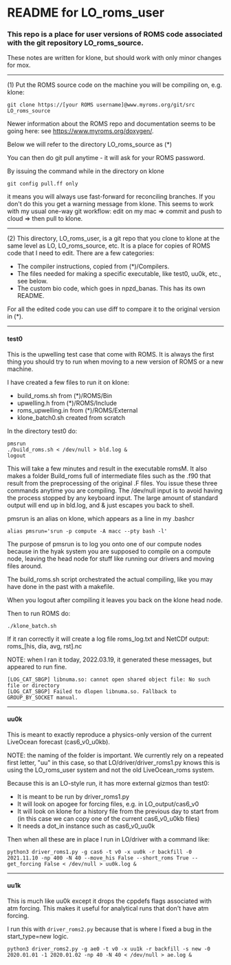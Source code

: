 # README for LO_roms_user

### This repo is a place for user versions of ROMS code associated with the git repository LO_roms_source.

These notes are written for klone, but should work with only minor changes for mox.

---

(1) Put the ROMS source code on the machine you will be compiling on, e.g. klone:

```
git clone https://[your ROMS username]@www.myroms.org/git/src LO_roms_source

```
Newer information about the ROMS repo and documentation seems to be going here: see https://www.myroms.org/doxygen/.

Below we will refer to the directory LO_roms_source as (*)

You can then do git pull anytime - it will ask for your ROMS password.

By issuing the command while in the directory on klone
```
git config pull.ff only
```
it means you will always use fast-forward for reconciling branches. If you don't do this you get a warning message from klone. This seems to work with my usual one-way git workflow: edit on my mac => commit and push to cloud => then pull to klone.

---

(2) This directory, LO_roms_user, is a git repo that you clone to klone at the same level as LO, LO_roms_source, etc. It is a place for copies of ROMS code that I need to edit. There are a few categories:
- The compiler instructions, copied from (*)/Compilers.
- The files needed for making a specific executable, like test0, uu0k, etc., see below.
- The custom bio code, which goes in npzd_banas. This has its own README.

For all the edited code you can use diff to compare it to the original version in (*).

---

#### test0

This is the upwelling test case that come with ROMS.  It is always the first thing you should try to run when moving to a new version of ROMS or a new machine.

I have created a few files to run it on klone:
- build_roms.sh from (*)/ROMS/Bin
- upwelling.h from (*)/ROMS/Include
- roms_upwelling.in from (*)/ROMS/External
- klone_batch0.sh created from scratch

In the directory test0 do:
```
pmsrun
./build_roms.sh < /dev/null > bld.log &
logout
```
This will take a few minutes and result in the executable romsM. It also makes a folder Build_roms full of intermediate files such as the .f90 that result from the preprocessing of the original .F files. You issue these three commands anytime you are compiling. The /dev/null input is to avoid having the process stopped by any keyboard input.  The large amount of standard output will end up in bld.log, and & just escapes you back to shell.

pmsrun is an alias on klone, which appears as a line in my .bashcr
```
alias pmsrun='srun -p compute -A macc --pty bash -l'

```
The purpose of pmsrun is to log you onto one of our compute nodes because in the hyak system you are supposed to compile on a compute node, leaving the head node for stuff like running our drivers and moving files around.

The build_roms.sh script orchestrated the actual compiling, like you may have done in the past with a makefile.

When you logout after compiling it leaves you back on the klone head node.

Then to run ROMS do:
```
./klone_batch.sh
```

If it ran correctly it will create a log file roms_log.txt and NetCDf output: roms_[his, dia, avg, rst].nc

NOTE: when I ran it today, 2022.03.19, it generated these messages, but appeared to run fine.
```
[LOG_CAT_SBGP] libnuma.so: cannot open shared object file: No such file or directory
[LOG_CAT_SBGP] Failed to dlopen libnuma.so. Fallback to GROUP_BY_SOCKET manual.
```

---

#### uu0k

This is meant to exactly reproduce a physics-only version of the current LiveOcean forecast (cas6_v0_u0kb).

NOTE: the naming of the folder is important.  We currently rely on a repeated first letter, "uu" in this case, so that LO/driver/driver_roms1.py knows this is using the LO_roms_user system and not the old LiveOcean_roms system.

Because this is an LO-style run, it has more external gizmos than test0:
- It is meant to be run by driver_roms1.py
- It will look on apogee for forcing files, e.g. in LO_output/cas6_v0
- It will look on klone for a history file from the previous day to start from (in this case we can copy one of the current cas6_v0_u0kb files)
- It needs a dot_in instance such as cas6_v0_uu0k

Then when all these are in place I run in LO/driver with a command like:
```
python3 driver_roms1.py -g cas6 -t v0 -x uu0k -r backfill -0 2021.11.10 -np 400 -N 40 --move_his False --short_roms True --get_forcing False < /dev/null > uu0k.log &
```

---

#### uu1k

This is much like uu0k except it drops the cppdefs flags associated with atm forcing.  This makes it useful for analytical runs that don't have atm forcing.

I run this with `driver_roms2.py` because that is where I fixed a bug in the start_type=new logic.

```
python3 driver_roms2.py -g ae0 -t v0 -x uu1k -r backfill -s new -0 2020.01.01 -1 2020.01.02 -np 40 -N 40 < /dev/null > ae.log &
```
